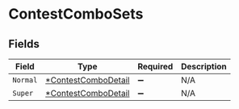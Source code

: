 # ContestComboSets


## Fields

| Field                                                            | Type                                                             | Required                                                         | Description                                                      |
| ---------------------------------------------------------------- | ---------------------------------------------------------------- | ---------------------------------------------------------------- | ---------------------------------------------------------------- |
| `Normal`                                                         | [*ContestComboDetail](../../models/shared/contestcombodetail.md) | :heavy_minus_sign:                                               | N/A                                                              |
| `Super`                                                          | [*ContestComboDetail](../../models/shared/contestcombodetail.md) | :heavy_minus_sign:                                               | N/A                                                              |